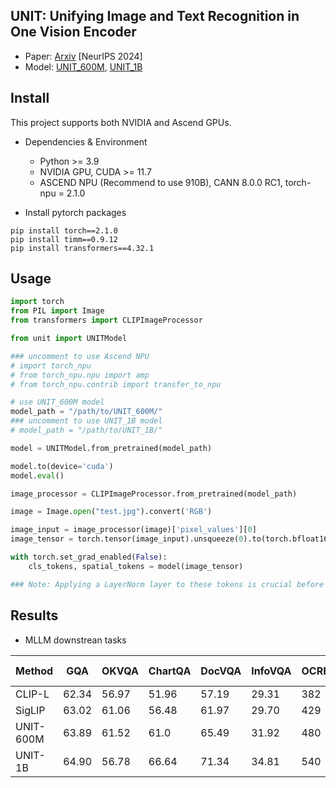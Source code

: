 ## UNIT: Unifying Image and Text Recognition in One Vision Encoder

- Paper: [Arxiv](https://arxiv.org/abs/2409.04095) [NeurIPS 2024]
- Model: [UNIT_600M](https://huggingface.co/yeeaa/UNIT_600M/tree/main), [UNIT_1B](https://huggingface.co/yeeaa/UNIT_1B/tree/main)


## Install
This project supports both NVIDIA and Ascend GPUs.

- Dependencies & Environment
  - Python >= 3.9
  - NVIDIA GPU, CUDA >= 11.7
  - ASCEND NPU (Recommend to use 910B), CANN 8.0.0 RC1, torch-npu = 2.1.0  

- Install pytorch packages
```Shell
pip install torch==2.1.0 
pip install timm==0.9.12 
pip install transformers==4.32.1
```


## Usage

```Python
import torch
from PIL import Image
from transformers import CLIPImageProcessor

from unit import UNITModel

### uncomment to use Ascend NPU
# import torch_npu
# from torch_npu.npu import amp 
# from torch_npu.contrib import transfer_to_npu

# use UNIT_600M model
model_path = "/path/to/UNIT_600M/"
### uncomment to use UNIT_1B model
# model_path = "/path/to/UNIT_1B/"

model = UNITModel.from_pretrained(model_path)

model.to(device='cuda')
model.eval()

image_processor = CLIPImageProcessor.from_pretrained(model_path)

image = Image.open("test.jpg").convert('RGB')

image_input = image_processor(image)['pixel_values'][0]
image_tensor = torch.tensor(image_input).unsqueeze(0).to(torch.bfloat16).cuda()

with torch.set_grad_enabled(False):
    cls_tokens, spatial_tokens = model(image_tensor)

### Note: Applying a LayerNorm layer to these tokens is crucial before feeding them into LLMs.
```

## Results
- MLLM downstrean tasks
  
| Method  |  GQA         | OKVQA |  ChartQA | DocVQA | InfoVQA | OCRBench | POPE | MME | SEED-Image | MathVista | 
| ---- | ---- | ---- | ---- | ---- | ---- | ---- |  ---- | ---- | ---- | ---- | 
| CLIP-L                   |        62.34 | 56.97 |  51.96 |      57.19 |       29.31 | 382  | 84.67 | 1503.60| 69.79 | 42.7 | 
| SigLIP                    |        63.02 | 61.06 |  56.48 |      61.97 |       29.70 | 429 | 85.93 |  1489.37 | 71.63 |  44.2 | 
| UNIT-600M                    |       63.89 | 61.52|  61.0 |      65.49 |       31.92 | 480|  85.81 |  1529.76 | 72.81 |  44.6 |  
| UNIT-1B                    |       64.90 | 56.78 |  66.64 |      71.34 |       34.81 | 540 |   87.54 |  1531.92 | 73.15 |  44.3 | 

